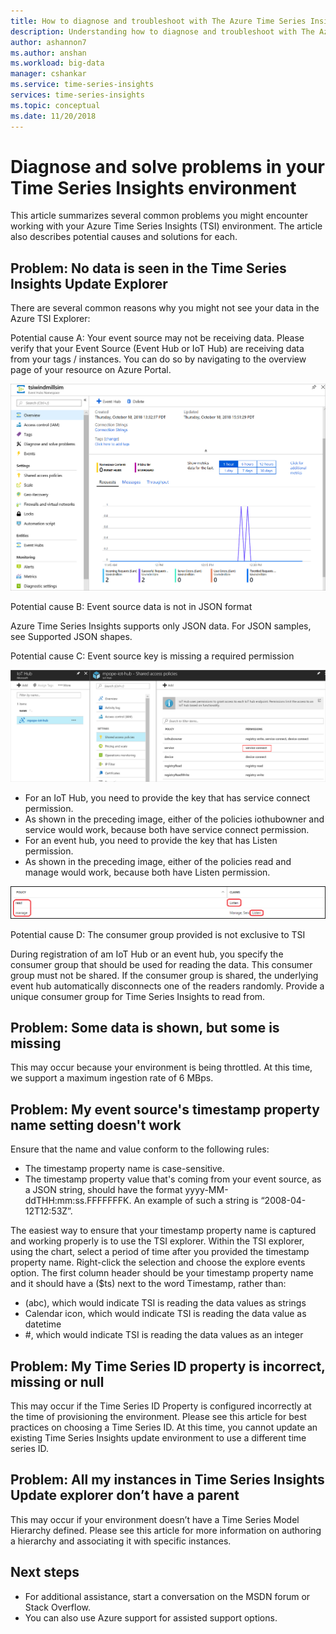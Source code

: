 ```yaml
---
title: How to diagnose and troubleshoot with The Azure Time Series Insights V2 Update | Microsoft Docs
description: Understanding how to diagnose and troubleshoot with The Azure Time Series Insights V2 Update
author: ashannon7
ms.author: anshan
ms.workload: big-data
manager: cshankar
ms.service: time-series-insights
services: time-series-insights
ms.topic: conceptual
ms.date: 11/20/2018
---
```


# Diagnose and solve problems in your Time Series Insights environment

This article summarizes several common problems you might encounter working with your Azure Time Series Insights (TSI) environment. The article also describes potential causes and solutions for each.

## Problem: No data is seen in the Time Series Insights Update Explorer

There are several common reasons why you might not see your data in the Azure TSI Explorer:

Potential cause A: Your event source may not be receiving data.
Please verify that your Event Source (Event Hub or IoT Hub) are receiving data from your tags / instances. You can do so by navigating to the overview page of your resource on Azure Portal.

![dashboard-insights][1]

Potential cause B: Event source data is not in JSON format

Azure Time Series Insights supports only JSON data. For JSON samples, see Supported JSON shapes.

Potential cause C: Event source key is missing a required permission

![configuration][2]

* For an IoT Hub, you need to provide the key that has service connect permission.
* As shown in the preceding image, either of the policies iothubowner and service would work, because both have service connect permission.
* For an event hub, you need to provide the key that has Listen permission.
* As shown in the preceding image, either of the policies read and manage would work, because both have Listen permission.

![permissions][3]

Potential cause D: The consumer group provided is not exclusive to TSI

During registration of am IoT Hub or an event hub, you specify the consumer group that should be used for reading the data. This consumer group must not be shared. If the consumer group is shared, the underlying event hub automatically disconnects one of the readers randomly. Provide a unique consumer group for Time Series Insights to read from.

## Problem: Some data is shown, but some is missing

This may occur because your environment is being throttled. At this time, we support a maximum ingestion rate of 6 MBps.

## Problem: My event source's timestamp property name setting doesn't work

Ensure that the name and value conform to the following rules:

* The timestamp property name is case-sensitive.
* The timestamp property value that's coming from your event source, as a JSON string, should have the format yyyy-MM-ddTHH:mm:ss.FFFFFFFK. An example of such a string is “2008-04-12T12:53Z”.

The easiest way to ensure that your timestamp property name is captured and working properly is to use the TSI explorer. Within the TSI explorer, using the chart, select a period of time after you provided the timestamp property name. Right-click the selection and choose the explore events option. The first column header should be your 
timestamp property name and it should have a ($ts) next to the word Timestamp, rather than:

* (abc), which would indicate TSI is reading the data values as strings
* Calendar icon, which would indicate TSI is reading the data value as datetime
* #, which would indicate TSI is reading the data values as an integer

## Problem: My Time Series ID property is incorrect, missing or null

This may occur if the Time Series ID Property is configured incorrectly at the time of provisioning the environment. Please see this article for best practices on choosing a Time Series ID. At this time, you cannot update an existing Time Series Insights update environment to use a different time series ID.

## Problem: All my instances in Time Series Insights Update explorer don’t have a parent

This may occur if your environment doesn’t have a Time Series Model Hierarchy defined. Please see this article for more information on authoring a hierarchy and associating it with specific instances.

## Next steps

* For additional assistance, start a conversation on the MSDN forum or Stack Overflow.
* You can also use Azure support for assisted support options.

<!-- Images -->
[1]: media/v2-update-diagnose-and-troubleshoot/dashboard-insights.png
[2]: media/v2-update-diagnose-and-troubleshoot/configuration.png
[3]: media/v2-update-diagnose-and-troubleshoot/permissions.png